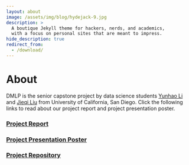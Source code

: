 ```yaml
---
layout: about
image: /assets/img/blog/hydejack-9.jpg
description: >
  A boutique Jekyll theme for hackers, nerds, and academics,
  with a focus on personal sites that are meant to impress.
hide_description: true
redirect_from:
  - /download/
---
```


# About 
DMLP is the senior capstone project by data science students [Yunhao Li](https://github.com/YunhaoLi12138) and [Jieqi Liu](https://github.com/DDDyylan) from University of California, San Diego. Click the following links to read about our project report and project presentation poster.
### [Project Report](https://www.google.com)
### [Project Presentation Poster](https://drive.google.com/file/d/1Xl6a3X8SCqEk6D2MFNv_ctagF3TywwZi/view?usp=drive_link)
### [Project Repository](https://github.com/YunhaoLi12138/DMLP)


